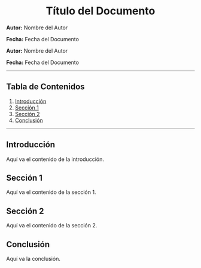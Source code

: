 <h1 style="text-align: center;">Título del Documento</h1>

**Autor:** Nombre del Autor

**Fecha:** Fecha del Documento


**Autor:** Nombre del Autor

**Fecha:** Fecha del Documento

---

## Tabla de Contenidos
1. [Introducción](#introducción)
2. [Sección 1](#sección-1)
3. [Sección 2](#sección-2)
4. [Conclusión](#conclusión)

---

## Introducción
Aquí va el contenido de la introducción.

## Sección 1
Aquí va el contenido de la sección 1.

## Sección 2
Aquí va el contenido de la sección 2.

## Conclusión
Aquí va la conclusión.
